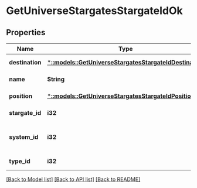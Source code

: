 # GetUniverseStargatesStargateIdOk

## Properties
Name | Type | Description | Notes
------------ | ------------- | ------------- | -------------
**destination** | [***::models::GetUniverseStargatesStargateIdDestination**](get_universe_stargates_stargate_id_destination.md) |  | [default to null]
**name** | **String** | name string | [default to null]
**position** | [***::models::GetUniverseStargatesStargateIdPosition**](get_universe_stargates_stargate_id_position.md) |  | [default to null]
**stargate_id** | **i32** | stargate_id integer | [default to null]
**system_id** | **i32** | The solar system this stargate is in | [default to null]
**type_id** | **i32** | type_id integer | [default to null]

[[Back to Model list]](../README.md#documentation-for-models) [[Back to API list]](../README.md#documentation-for-api-endpoints) [[Back to README]](../README.md)


